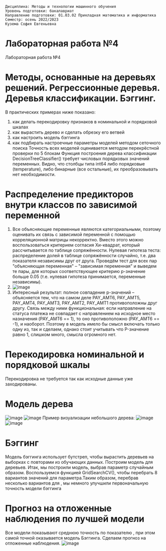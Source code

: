 `Дисциплина: Методы и технологии машинного обучения`   
`Уровень подготовки: бакалавриат`   
`Направление подготовки: 01.03.02 Прикладная математика и информатика`   
`Семестр: осень 2022/2023`   
`Кузема София Евгеньевна`
# Лабораторная работа №4
Лабораторная работа №4
# Методы, основанные на деревьях решений. Регрессионные деревья. Деревья классификации. Бэггинг.
В практических примерах ниже показано:
  1. как делать перекодировку признаков в номинальной и порядковой шкалах
  2. как вырастить дерево и сделать обрезку его ветвей
  3. как настроить модель бэггинга
  4. как подбирать настроечные параметры моделей методом сеточного поиска
Точность всех моделей оценивается методом перекрёстной проверки по 5 блокам
Функция построения дерева классификации DecisionTreeClassifier() требует числовых порядковых значений переменных. Видно, что столбцы типа int64 либо порядковые (temperature), либо бинарные (все остальные), их преобразовывать нет необходимости.
# Распределение предикторов внутри классов по зависимой переменной
1. Все объясняющие переменные являются категориальными, поэтому оценивать их связь с зависимой переменной с помощью корреляционной матрицы некорректно. Вместо этого можно воспользоваться критерием согласия Хи-квадрат, который рассчитывается по таблице сопряжённости. Нулевая гипотеза теста: распределение долей в таблице сопряжённости случайно, т.е. два показателя независимы друг от друга.
Проведём тест для всех пар "объясняющая переменная" – "зависимая переменная" и выведем те пары, для которых соответствующее критерию p-значение больше 0.05 (т.е. нулевая гипотеза принимается, переменные независимы).
2. ![image](https://user-images.githubusercontent.com/93386717/207194102-acb55543-6d4d-489f-bb1d-f3e69a96661a.png)
3. Интересный результат: полное совпадение p-значений – объясняется тем, что на самом деле PAY_AMT6, PAY_AMT5, PAY_AMT4, PAY_AMT3, PAY_AMT2, PAY_AMT1 противоположны друг другу. Связь между ними функциональная: если направление на статуса платежа не совпадает с направлением на исходное место назначения (PAY_AMT6 == 1), то оно противоположно (PAY_AMT6 == -1), и наоборот. Поэтому в модель имело бы смысл включать только одну из, так и сделаем, однако стоит учитывать что P-значение равно 1, слишком много, смысла огромного нет.
# Перекодировка номинальной и порядковой шкалы
Перекодировка не требуется так как исходные данные уже заходированы.
# Модель дерева
![image](https://user-images.githubusercontent.com/93386717/207194692-9de90284-1c9e-4539-be4a-6d23b8094435.png)
![image](https://user-images.githubusercontent.com/93386717/207194766-58ab0e79-72c2-4fed-8c02-0bf3a8ca29c4.png)
Пример визуализации небольшого дерева:
![image](https://user-images.githubusercontent.com/93386717/207195107-c9575c87-8db1-447d-a1f8-3b6408ec34db.png)
![image](https://user-images.githubusercontent.com/93386717/207195165-72f76a20-73f7-4010-8c1c-ea6c4ac35b7a.png)
# Бэггинг
Модель бэггинга использует бутстреп, чтобы вырастить  деревьев на выборках с повторами из обучающих данных. Построим модель для  деревьев.
Итак, мы построили модель, выбрав параметр  случайным образом. Воспользуемся функцией GridSearchCV(), чтобы перебрать 8 вариантов значений для параметра.Таким образом, перебрав несколько вариантов для , мы немного улучшили первоначальную точность модели бэггинга
# Прогноз на отложенные наблюдения по лучшей модели
Все модели показывают среднюю точность по показателю , при этом самой точной оказывается модель Бэггинга. Сделаем прогноз на отложенные наблюдения.
![image](https://user-images.githubusercontent.com/93386717/207195732-1bc0cade-2f25-4fff-a6e4-794af7a1c7d5.png)



  
  
